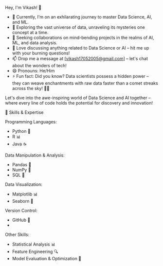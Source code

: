Hey, I'm Vikash! 👋

- 🔭 Currently, I'm on an exhilarating journey to master Data Science, AI, and ML.
- 🌱 Exploring the vast universe of data, unraveling its mysteries one concept at a time.
- 👯 Seeking collaborations on mind-bending projects in the realms of AI, ML, and data analysis.
- 💬 Love discussing anything related to Data Science or AI – hit me up with your burning questions!
- 📫 Drop me a message at [vikash17052005@gmail.com] – let's chat about the wonders of tech!
- 😄 Pronouns: He/Him
- ⚡ Fun fact: Did you know? Data scientists possess a hidden power – they can weave enchantments with raw data faster than a comet streaks across the sky! 🌠✨

Let's dive into the awe-inspiring world of Data Science and AI together – where every line of code holds the potential for discovery and innovation!

🚀 Skills & Expertise

Programming Languages:
- Python 🐍
- R 📊
- Java ☕️

Data Manipulation & Analysis:
- Pandas 🐼
- NumPy 🔢
- SQL 📝

Data Visualization:
- Matplotlib 📊
- Seaborn 🌊
 
Version Control:
- GitHub 🐙
- 
Other Skills:
- Statistical Analysis 📊
- Feature Engineering 🔍
- Model Evaluation & Optimization 🎯


<!---
vikash-48413/vikash-48413 is a ✨ special ✨ repository because its `README.md` (this file) appears on your GitHub profile.
You can click the Preview link to take a look at your changes.
--->
